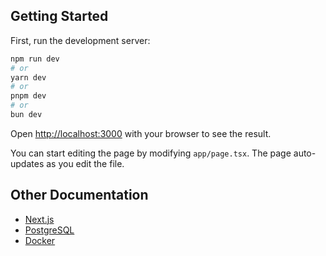 ## Getting Started

First, run the development server:

```bash
npm run dev
# or
yarn dev
# or
pnpm dev
# or
bun dev
```

Open [http://localhost:3000](http://localhost:3000) with your browser to see the result.

You can start editing the page by modifying `app/page.tsx`. The page auto-updates as you edit the file.

## Other Documentation

- [Next.js](https://nextjs.org/learn)
- [PostgreSQL](https://www.postgresql.org/docs/)
- [Docker](https://docs.docker.com/)